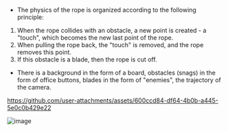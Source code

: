 - The physics of the rope is organized according to the following principle:
1. When the rope collides with an obstacle, a new point is created - a "touch", which becomes the new last point of the rope. 
2. When pulling the rope back, the "touch" is removed, and the rope removes this point.
3. If this obstacle is a blade, then the rope is cut off.
- There is a background in the form of a board, obstacles (snags) in the form of office buttons, blades in the form of "enemies", the trajectory of the camera.


https://github.com/user-attachments/assets/600ccd84-df64-4b0b-a445-5e0c0b429e22


![image](https://github.com/user-attachments/assets/d2e16d0b-2714-48b6-a0e4-3ae8044568a3)
